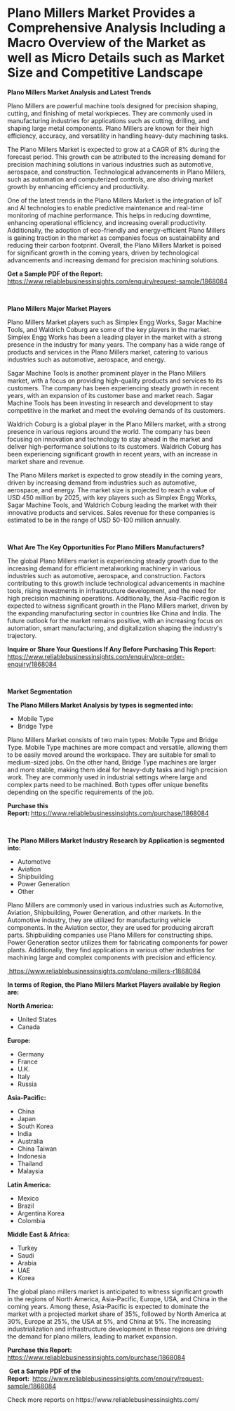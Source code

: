 <p><h1>Plano Millers Market Provides a Comprehensive Analysis Including a Macro Overview of the Market as well as Micro Details such as Market Size and Competitive Landscape</h1></p><p><strong>Plano Millers Market Analysis and Latest Trends</strong></p>
<p><p>Plano Millers are powerful machine tools designed for precision shaping, cutting, and finishing of metal workpieces. They are commonly used in manufacturing industries for applications such as cutting, drilling, and shaping large metal components. Plano Millers are known for their high efficiency, accuracy, and versatility in handling heavy-duty machining tasks.</p><p>The Plano Millers Market is expected to grow at a CAGR of 8% during the forecast period. This growth can be attributed to the increasing demand for precision machining solutions in various industries such as automotive, aerospace, and construction. Technological advancements in Plano Millers, such as automation and computerized controls, are also driving market growth by enhancing efficiency and productivity.</p><p>One of the latest trends in the Plano Millers Market is the integration of IoT and AI technologies to enable predictive maintenance and real-time monitoring of machine performance. This helps in reducing downtime, enhancing operational efficiency, and increasing overall productivity. Additionally, the adoption of eco-friendly and energy-efficient Plano Millers is gaining traction in the market as companies focus on sustainability and reducing their carbon footprint. Overall, the Plano Millers Market is poised for significant growth in the coming years, driven by technological advancements and increasing demand for precision machining solutions.</p></p>
<p><strong>Get a Sample PDF of the Report:&nbsp;</strong> <a href="https://www.reliablebusinessinsights.com/enquiry/request-sample/1868084">https://www.reliablebusinessinsights.com/enquiry/request-sample/1868084</a></p>
<p>&nbsp;</p>
<p><strong>Plano Millers Major Market Players</strong></p>
<p><p>Plano Millers Market players such as Simplex Engg Works, Sagar Machine Tools, and Waldrich Coburg are some of the key players in the market. Simplex Engg Works has been a leading player in the market with a strong presence in the industry for many years. The company has a wide range of products and services in the Plano Millers market, catering to various industries such as automotive, aerospace, and energy.</p><p>Sagar Machine Tools is another prominent player in the Plano Millers market, with a focus on providing high-quality products and services to its customers. The company has been experiencing steady growth in recent years, with an expansion of its customer base and market reach. Sagar Machine Tools has been investing in research and development to stay competitive in the market and meet the evolving demands of its customers.</p><p>Waldrich Coburg is a global player in the Plano Millers market, with a strong presence in various regions around the world. The company has been focusing on innovation and technology to stay ahead in the market and deliver high-performance solutions to its customers. Waldrich Coburg has been experiencing significant growth in recent years, with an increase in market share and revenue.</p><p>The Plano Millers market is expected to grow steadily in the coming years, driven by increasing demand from industries such as automotive, aerospace, and energy. The market size is projected to reach a value of USD 450 million by 2025, with key players such as Simplex Engg Works, Sagar Machine Tools, and Waldrich Coburg leading the market with their innovative products and services. Sales revenue for these companies is estimated to be in the range of USD 50-100 million annually.</p></p>
<p>&nbsp;</p>
<p><strong>What Are The Key Opportunities For Plano Millers Manufacturers?</strong></p>
<p><p>The global Plano Millers market is experiencing steady growth due to the increasing demand for efficient metalworking machinery in various industries such as automotive, aerospace, and construction. Factors contributing to this growth include technological advancements in machine tools, rising investments in infrastructure development, and the need for high precision machining operations. Additionally, the Asia-Pacific region is expected to witness significant growth in the Plano Millers market, driven by the expanding manufacturing sector in countries like China and India. The future outlook for the market remains positive, with an increasing focus on automation, smart manufacturing, and digitalization shaping the industry's trajectory.</p></p>
<p><strong>Inquire or Share Your Questions If Any Before Purchasing This Report:</strong> <a href="https://www.reliablebusinessinsights.com/enquiry/pre-order-enquiry/1868084">https://www.reliablebusinessinsights.com/enquiry/pre-order-enquiry/1868084</a></p>
<p>&nbsp;</p>
<p><strong>Market Segmentation</strong></p>
<p><strong>The Plano Millers Market Analysis by types is segmented into:</strong></p>
<p><ul><li>Mobile Type</li><li>Bridge Type</li></ul></p>
<p><p>Plano Millers Market consists of two main types: Mobile Type and Bridge Type. Mobile Type machines are more compact and versatile, allowing them to be easily moved around the workspace. They are suitable for small to medium-sized jobs. On the other hand, Bridge Type machines are larger and more stable, making them ideal for heavy-duty tasks and high precision work. They are commonly used in industrial settings where large and complex parts need to be machined. Both types offer unique benefits depending on the specific requirements of the job.</p></p>
<p><strong>Purchase this Report:&nbsp;</strong><a href="https://www.reliablebusinessinsights.com/purchase/1868084">https://www.reliablebusinessinsights.com/purchase/1868084</a></p>
<p>&nbsp;</p>
<p><strong>The Plano Millers Market Industry Research by Application is segmented into:</strong></p>
<p><ul><li>Automotive</li><li>Aviation</li><li>Shipbuilding</li><li>Power Generation</li><li>Other</li></ul></p>
<p><p>Plano Millers are commonly used in various industries such as Automotive, Aviation, Shipbuilding, Power Generation, and other markets. In the Automotive industry, they are utilized for manufacturing vehicle components. In the Aviation sector, they are used for producing aircraft parts. Shipbuilding companies use Plano Millers for constructing ships. Power Generation sector utilizes them for fabricating components for power plants. Additionally, they find applications in various other industries for machining large and complex components with precision and efficiency.</p></p>
<p><a href="https://www.reliablebusinessinsights.com/plano-millers-r1868084">&nbsp;https://www.reliablebusinessinsights.com/plano-millers-r1868084</a></p>
<p><strong>In terms of Region, the Plano Millers Market Players available by Region are:</strong></p>
<p>
    <p> <strong> North America: </strong>
        <ul>
            <li>United States</li>
            <li>Canada</li>
        </ul>
        </p> 
    <p> <strong> Europe: </strong>
        <ul>
            <li>Germany</li>
            <li>France</li>
            <li>U.K.</li>
            <li>Italy</li>
            <li>Russia</li>
        </ul>
        </p> 
    <p> <strong> Asia-Pacific: </strong>
        <ul>
            <li>China</li>
            <li>Japan</li>
            <li>South Korea</li>
            <li>India</li>
            <li>Australia</li>
            <li>China Taiwan</li>
            <li>Indonesia</li>
            <li>Thailand</li>
            <li>Malaysia</li>
        </ul>
        </p> 
    <p> <strong> Latin America: </strong>
        <ul>
            <li>Mexico</li>
            <li>Brazil</li>
            <li>Argentina Korea</li>
            <li>Colombia</li>
        </ul>
        </p> 
    <p> <strong> Middle East & Africa: </strong>
        <ul>
            <li>Turkey</li>
            <li>Saudi</li>
            <li>Arabia</li>
            <li>UAE</li>
            <li>Korea</li>
        </ul>
    </p>
    </p>
<p><p>The global plano millers market is anticipated to witness significant growth in the regions of North America, Asia-Pacific, Europe, USA, and China in the coming years. Among these, Asia-Pacific is expected to dominate the market with a projected market share of 35%, followed by North America at 30%, Europe at 25%, the USA at 5%, and China at 5%. The increasing industrialization and infrastructure development in these regions are driving the demand for plano millers, leading to market expansion.</p></p>
<p><strong>Purchase this Report: </strong><a href="https://www.reliablebusinessinsights.com/purchase/1868084">https://www.reliablebusinessinsights.com/purchase/1868084</a></p>
<p>&nbsp;<strong>Get a Sample PDF of the Report:&nbsp;&nbsp;</strong><a href="https://www.reliablebusinessinsights.com/enquiry/request-sample/1868084">https://www.reliablebusinessinsights.com/enquiry/request-sample/1868084</a></p>
<p><strong></strong></p>
<p>Check more reports on https://www.reliablebusinessinsights.com/</p>